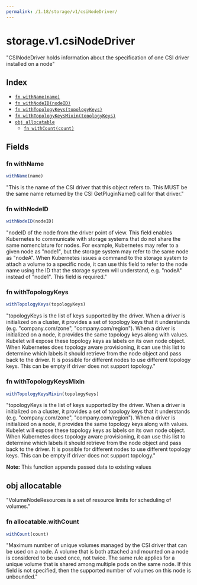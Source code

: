 ```yaml
---
permalink: /1.18/storage/v1/csiNodeDriver/
---
```


# storage.v1.csiNodeDriver

"CSINodeDriver holds information about the specification of one CSI driver installed on a node"

## Index

* [`fn withName(name)`](#fn-withname)
* [`fn withNodeID(nodeID)`](#fn-withnodeid)
* [`fn withTopologyKeys(topologyKeys)`](#fn-withtopologykeys)
* [`fn withTopologyKeysMixin(topologyKeys)`](#fn-withtopologykeysmixin)
* [`obj allocatable`](#obj-allocatable)
  * [`fn withCount(count)`](#fn-allocatablewithcount)

## Fields

### fn withName

```ts
withName(name)
```

"This is the name of the CSI driver that this object refers to. This MUST be the same name returned by the CSI GetPluginName() call for that driver."

### fn withNodeID

```ts
withNodeID(nodeID)
```

"nodeID of the node from the driver point of view. This field enables Kubernetes to communicate with storage systems that do not share the same nomenclature for nodes. For example, Kubernetes may refer to a given node as \"node1\", but the storage system may refer to the same node as \"nodeA\". When Kubernetes issues a command to the storage system to attach a volume to a specific node, it can use this field to refer to the node name using the ID that the storage system will understand, e.g. \"nodeA\" instead of \"node1\". This field is required."

### fn withTopologyKeys

```ts
withTopologyKeys(topologyKeys)
```

"topologyKeys is the list of keys supported by the driver. When a driver is initialized on a cluster, it provides a set of topology keys that it understands (e.g. \"company.com/zone\", \"company.com/region\"). When a driver is initialized on a node, it provides the same topology keys along with values. Kubelet will expose these topology keys as labels on its own node object. When Kubernetes does topology aware provisioning, it can use this list to determine which labels it should retrieve from the node object and pass back to the driver. It is possible for different nodes to use different topology keys. This can be empty if driver does not support topology."

### fn withTopologyKeysMixin

```ts
withTopologyKeysMixin(topologyKeys)
```

"topologyKeys is the list of keys supported by the driver. When a driver is initialized on a cluster, it provides a set of topology keys that it understands (e.g. \"company.com/zone\", \"company.com/region\"). When a driver is initialized on a node, it provides the same topology keys along with values. Kubelet will expose these topology keys as labels on its own node object. When Kubernetes does topology aware provisioning, it can use this list to determine which labels it should retrieve from the node object and pass back to the driver. It is possible for different nodes to use different topology keys. This can be empty if driver does not support topology."

**Note:** This function appends passed data to existing values

## obj allocatable

"VolumeNodeResources is a set of resource limits for scheduling of volumes."

### fn allocatable.withCount

```ts
withCount(count)
```

"Maximum number of unique volumes managed by the CSI driver that can be used on a node. A volume that is both attached and mounted on a node is considered to be used once, not twice. The same rule applies for a unique volume that is shared among multiple pods on the same node. If this field is not specified, then the supported number of volumes on this node is unbounded."